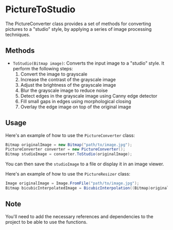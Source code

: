 # PictureToStudio

The PictureConverter class provides a set of methods for converting pictures to a "studio" style, by applying a series of image processing techniques.

## Methods

- `ToStudio(Bitmap image)`: Converts the input image to a "studio" style. It perform the following steps:
  1. Convert the image to grayscale
  2. Increase the contrast of the grayscale image
  3. Adjust the brightness of the grayscale image
  4. Blur the grayscale image to reduce noise
  5. Detect edges in the grayscale image using Canny edge detector
  6. Fill small gaps in edges using morphological closing
  7. Overlay the edge image on top of the original image

## Usage

Here's an example of how to use the `PictureConverter` class:

```c#
Bitmap originalImage = new Bitmap("path/to/image.jpg");
PictureConverter converter = new PictureConverter();
Bitmap studioImage = converter.ToStudio(originalImage);
```

You can then save the `studioImage` to a file or display it in an image viewer.

Here's an example of how to use the `PictureResizer` class:

```c#
Image originalImage = Image.FromFile("path/to/image.jpg");
Bitmap bicubicInterpolatedImage = BicubicInterpolation((Bitmap)originalImage, 1.5f);
```

## Note

You'll need to add the necessary references and dependencies to the project to be able to use the functions.
